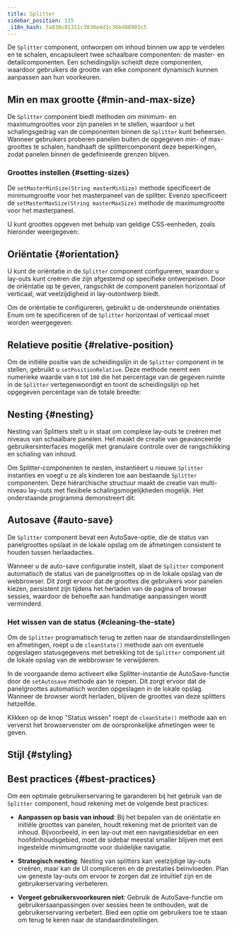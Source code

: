```yaml
---
title: Splitter
sidebar_position: 115
_i18n_hash: 7a830c81311c3830e4d1c36bd08903c5
---
```

<DocChip chip='shadow' />
<DocChip chip='name' label="dwc-splitter" />
<DocChip chip='since' label='24.00' />
<JavadocLink type="splitter" location="com/webforj/component/layout/splitter/Splitter" top='true'/>


De `Splitter` component, ontworpen om inhoud binnen uw app te verdelen en te schalen, encapsuleert twee schaalbare componenten: de master- en detailcomponenten. Een scheidingslijn scheidt deze componenten, waardoor gebruikers de grootte van elke component dynamisch kunnen aanpassen aan hun voorkeuren.

<ComponentDemo 
path='/webforj/splitterbasic?' 
javaE='https://raw.githubusercontent.com/webforj/webforj-documentation/refs/heads/main/src/main/java/com/webforj/samples/views/splitter/SplitterBasicView.java'
height='300px'
/>

## Min en max grootte {#min-and-max-size}

De `Splitter` component biedt methoden om minimum- en maximumgroottes voor zijn panelen in te stellen, waardoor u het schalingsgedrag van de componenten binnen de `Splitter` kunt beheersen. Wanneer gebruikers proberen panelen buiten de opgegeven min- of max-groottes te schalen, handhaaft de splittercomponent deze beperkingen, zodat panelen binnen de gedefinieerde grenzen blijven.

### Groottes instellen {#setting-sizes}

De `setMasterMinSize(String masterMinSize)` methode specificeert de minimumgrootte voor het masterpaneel van de splitter. Evenzo specificeert de `setMasterMaxSize(String masterMaxSize)` methode de maximumgrootte voor het masterpaneel.

U kunt groottes opgeven met behulp van geldige CSS-eenheden, zoals hieronder weergegeven:

<ComponentDemo 
path='/webforj/splitterminmax?' 
javaE='https://raw.githubusercontent.com/webforj/webforj-documentation/refs/heads/main/src/main/java/com/webforj/samples/views/splitter/SplitterMinMaxView.java'
height='300px'
/>

## Oriëntatie {#orientation}

U kunt de oriëntatie in de `Splitter` component configureren, waardoor u lay-outs kunt creëren die zijn afgestemd op specifieke ontwerpeisen. Door de oriëntatie op te geven, rangschikt de component panelen horizontaal of verticaal, wat veelzijdigheid in lay-outontwerp biedt.

Om de oriëntatie te configureren, gebruikt u de ondersteunde oriëntaties Enum om te specificeren of de `Splitter` horizontaal of verticaal moet worden weergegeven:

<ComponentDemo 
path='/webforj/splitterorientation?' 
javaE='https://raw.githubusercontent.com/webforj/webforj-documentation/refs/heads/main/src/main/java/com/webforj/samples/views/splitter/SplitterOrientationView.java'
height='300px'
/>

## Relatieve positie {#relative-position}

Om de initiële positie van de scheidingslijn in de `Splitter` component in te stellen, gebruikt u `setPositionRelative`. Deze methode neemt een numerieke waarde van `0` tot `100` die het percentage van de gegeven ruimte in de `Splitter` vertegenwoordigt en toont de scheidingslijn op het opgegeven percentage van de totale breedte:

<ComponentDemo 
path='/webforj/splitterposition?' 
javaE='https://raw.githubusercontent.com/webforj/webforj-documentation/refs/heads/main/src/main/java/com/webforj/samples/views/splitter/SplitterPositionView.java'
height='300px'
/>

## Nesting {#nesting}

Nesting van Splitters stelt u in staat om complexe lay-outs te creëren met niveaus van schaalbare panelen. Het maakt de creatie van geavanceerde gebruikersinterfaces mogelijk met granulaire controle over de rangschikking en schaling van inhoud.

Om Splitter-componenten te nesten, instantiëert u nieuwe `Splitter` instanties en voegt u ze als kinderen toe aan bestaande `Splitter` componenten. Deze hiërarchische structuur maakt de creatie van multi-niveau lay-outs met flexibele schalingsmogelijkheden mogelijk. Het onderstaande programma demonstreert dit:

<ComponentDemo 
path='/webforj/splitternested?' 
javaE='https://raw.githubusercontent.com/webforj/webforj-documentation/refs/heads/main/src/main/java/com/webforj/samples/views/splitter/SplitterNestedView.java'
height='300px'
/>

## Autosave {#auto-save}

De `Splitter` component bevat een AutoSave-optie, die de status van panelgroottes opslaat in de lokale opslag om de afmetingen consistent te houden tussen herlaadacties.

Wanneer u de auto-save configuratie instelt, slaat de `Splitter` component automatisch de status van de panelgroottes op in de lokale opslag van de webbrowser. Dit zorgt ervoor dat de groottes die gebruikers voor panelen kiezen, persistent zijn tijdens het herladen van de pagina of browser sessies, waardoor de behoefte aan handmatige aanpassingen wordt verminderd.

### Het wissen van de status {#cleaning-the-state}

Om de `Splitter` programatisch terug te zetten naar de standaardinstellingen en afmetingen, roept u de `cleanState()` methode aan om eventuele opgeslagen statusgegevens met betrekking tot de `Splitter` component uit de lokale opslag van de webbrowser te verwijderen.

<ComponentDemo 
path='/webforj/splitterautosave?' 
javaE='https://raw.githubusercontent.com/webforj/webforj-documentation/refs/heads/main/src/main/java/com/webforj/samples/views/splitter/SplitterAutoSaveView.java'
height='400px'
/>

In de voorgaande demo activeert elke Splitter-instantie de AutoSave-functie door de `setAutosave` methode aan te roepen. Dit zorgt ervoor dat de panelgroottes automatisch worden opgeslagen in de lokale opslag. Wanneer de browser wordt herladen, blijven de groottes van deze splitters hetzelfde.

Klikken op de knop "Status wissen" roept de `cleanState()` methode aan en ververst het browservenster om de oorspronkelijke afmetingen weer te geven.

## Stijl {#styling}

<TableBuilder name="Splitter" />

## Best practices {#best-practices}

Om een optimale gebruikerservaring te garanderen bij het gebruik van de `Splitter` component, houd rekening met de volgende best practices: 

- **Aanpassen op basis van inhoud**: Bij het bepalen van de oriëntatie en initiële groottes van panelen, houdt rekening met de prioriteit van de inhoud. Bijvoorbeeld, in een lay-out met een navigatiesidebar en een hoofdinhoudsgebied, moet de sidebar meestal smaller blijven met een ingestelde minimumgrootte voor duidelijke navigatie.

- **Strategisch nesting**: Nesting van splitters kan veelzijdige lay-outs creëren, maar kan de UI compliceren en de prestaties beïnvloeden. Plan uw geneste lay-outs om ervoor te zorgen dat ze intuïtief zijn en de gebruikerservaring verbeteren.

- **Vergeet gebruikersvoorkeuren niet**: Gebruik de AutoSave-functie om gebruikersaanpassingen over sessies heen te onthouden, wat de gebruikerservaring verbetert. Bied een optie om gebruikers toe te staan om terug te keren naar de standaardinstellingen.
